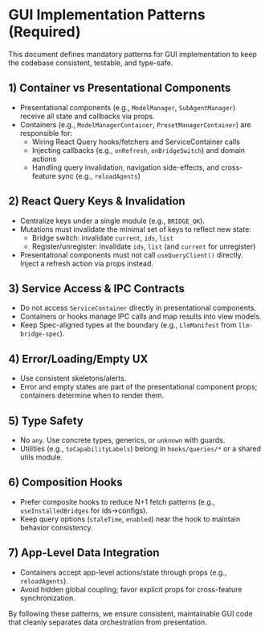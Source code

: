 # GUI Implementation Patterns (Required)

This document defines mandatory patterns for GUI implementation to keep the codebase consistent, testable, and type-safe.

## 1) Container vs Presentational Components

- Presentational components (e.g., `ModelManager`, `SubAgentManager`) receive all state and callbacks via props.
- Containers (e.g., `ModelManagerContainer`, `PresetManagerContainer`) are responsible for:
  - Wiring React Query hooks/fetchers and ServiceContainer calls
  - Injecting callbacks (e.g., `onRefresh`, `onBridgeSwitch`) and domain actions
  - Handling query invalidation, navigation side-effects, and cross-feature sync (e.g., `reloadAgents`)

## 2) React Query Keys & Invalidation

- Centralize keys under a single module (e.g., `BRIDGE_QK`).
- Mutations must invalidate the minimal set of keys to reflect new state:
  - Bridge switch: invalidate `current`, `ids`, `list`
  - Register/unregister: invalidate `ids`, `list` (and `current` for unregister)
- Presentational components must not call `useQueryClient()` directly. Inject a refresh action via props instead.

## 3) Service Access & IPC Contracts

- Do not access `ServiceContainer` directly in presentational components.
- Containers or hooks manage IPC calls and map results into view models.
- Keep Spec-aligned types at the boundary (e.g., `LlmManifest` from `llm-bridge-spec`).

## 4) Error/Loading/Empty UX

- Use consistent skeletons/alerts.
- Error and empty states are part of the presentational component props; containers determine when to render them.

## 5) Type Safety

- No `any`. Use concrete types, generics, or `unknown` with guards.
- Utilities (e.g., `toCapabilityLabels`) belong in `hooks/queries/*` or a shared utils module.

## 6) Composition Hooks

- Prefer composite hooks to reduce N+1 fetch patterns (e.g., `useInstalledBridges` for ids→configs).
- Keep query options (`staleTime`, `enabled`) near the hook to maintain behavior consistency.

## 7) App-Level Data Integration

- Containers accept app-level actions/state through props (e.g., `reloadAgents`).
- Avoid hidden global coupling; favor explicit props for cross-feature synchronization.

By following these patterns, we ensure consistent, maintainable GUI code that cleanly separates data orchestration from presentation.
